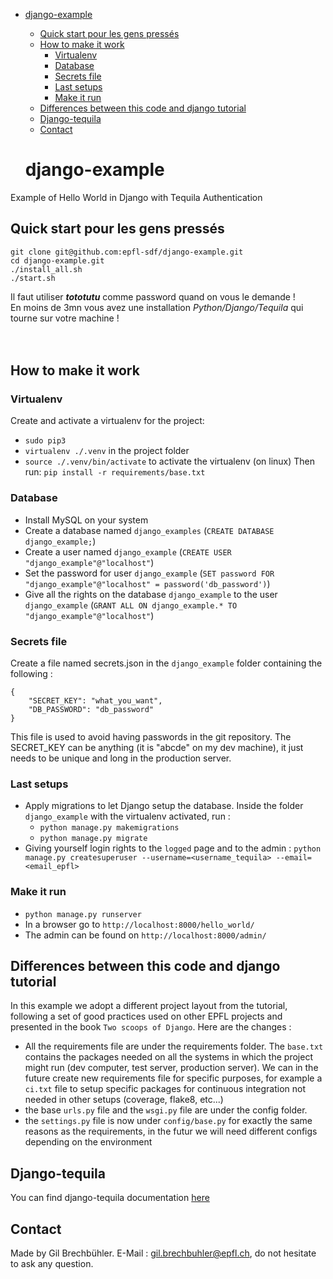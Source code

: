 - [django-example](#django-example)
  * [Quick start pour les gens pressés](#quick-start-pour-les-gens-pressés)
  * [How to make it work](#how-to-make-it-work)
    + [Virtualenv](#virtualenv)
    + [Database](#database)
    + [Secrets file](#secrets-file)
    + [Last setups](#last-setups)
    + [Make it run](#make-it-run)
  * [Differences between this code and django tutorial](#differences-between-this-code-and-django-tutorial)
  * [Django-tequila](#django-tequila)
  * [Contact](#contact)
  
  # django-example
Example of Hello World in Django with Tequila Authentication

## Quick start pour les gens pressés

```
git clone git@github.com:epfl-sdf/django-example.git
cd django-example.git
./install_all.sh
./start.sh

```

Il faut utiliser ***tototutu*** comme password quand on vous le demande !  
En moins de 3mn vous avez une installation *Python/Django/Tequila* qui tourne sur votre machine !  
<br /><br />

## How to make it work

### Virtualenv
Create and activate a virtualenv for the project:
* `sudo pip3`
* `virtualenv ./.venv` in the project folder
* `source ./.venv/bin/activate` to activate the virtualenv (on linux)
Then run: `pip install -r requirements/base.txt`

### Database
* Install MySQL on your system
* Create a database named `django_examples` (`CREATE DATABASE django_example;`)
* Create a user named `django_example` (`CREATE USER "django_example"@"localhost"`)
* Set the password for user `django_example` (`SET password FOR "django_example"@"localhost" = password('db_password')`)
* Give all the rights on the database `django_example` to the user `django_example` (`GRANT ALL ON django_example.* TO "django_example"@"localhost"`)

### Secrets file
Create a file named secrets.json in the `django_example` folder containing the following :

```
{
    "SECRET_KEY": "what_you_want",
    "DB_PASSWORD": "db_password"
}
```

This file is used to avoid having passwords in the git repository. The SECRET_KEY can be anything (it is "abcde" on my dev machine), it just needs to be unique and long in the production server.

### Last setups
* Apply migrations to let Django setup the database. Inside the folder `django_example` with the virtualenv activated, run :
    * `python manage.py makemigrations`
    * `python manage.py migrate`
* Giving yourself login rights to the `logged` page and to the admin : `python manage.py createsuperuser --username=<username_tequila> --email=<email_epfl>`


### Make it run
* `python manage.py runserver`
* In a browser go to `http://localhost:8000/hello_world/`
* The admin can be found on `http://localhost:8000/admin/`


## Differences between this code and django tutorial
In this example we adopt a different project layout from the tutorial, following a set of good practices used on other EPFL projects and presented in the book `Two scoops of Django`. Here are the changes :
* All the requirements file are under the requirements folder. The `base.txt` contains the packages needed on all the systems in which the project might run (dev computer, test server, production server). We can in the future create new requirements file for specific purposes, for example a `ci.txt` file to setup specific packages for continuous integration not needed in other setups (coverage, flake8, etc...)
* the base `urls.py` file and the `wsgi.py` file are under the config folder.
* the `settings.py` file is now under `config/base.py` for exactly the same reasons as the requirements, in the futur we will need different configs depending on the environment


## Django-tequila

You can find django-tequila documentation [here](https://pypi.python.org/pypi/django-tequila/2.1.7)


## Contact
Made by Gil Brechbühler. E-Mail : gil.brechbuhler@epfl.ch, do not hesitate to ask any question.
